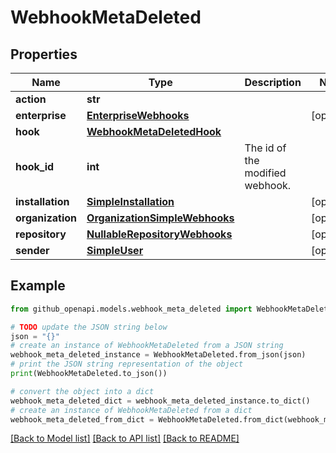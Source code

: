 # WebhookMetaDeleted


## Properties

Name | Type | Description | Notes
------------ | ------------- | ------------- | -------------
**action** | **str** |  | 
**enterprise** | [**EnterpriseWebhooks**](EnterpriseWebhooks.md) |  | [optional] 
**hook** | [**WebhookMetaDeletedHook**](WebhookMetaDeletedHook.md) |  | 
**hook_id** | **int** | The id of the modified webhook. | 
**installation** | [**SimpleInstallation**](SimpleInstallation.md) |  | [optional] 
**organization** | [**OrganizationSimpleWebhooks**](OrganizationSimpleWebhooks.md) |  | [optional] 
**repository** | [**NullableRepositoryWebhooks**](NullableRepositoryWebhooks.md) |  | [optional] 
**sender** | [**SimpleUser**](SimpleUser.md) |  | [optional] 

## Example

```python
from github_openapi.models.webhook_meta_deleted import WebhookMetaDeleted

# TODO update the JSON string below
json = "{}"
# create an instance of WebhookMetaDeleted from a JSON string
webhook_meta_deleted_instance = WebhookMetaDeleted.from_json(json)
# print the JSON string representation of the object
print(WebhookMetaDeleted.to_json())

# convert the object into a dict
webhook_meta_deleted_dict = webhook_meta_deleted_instance.to_dict()
# create an instance of WebhookMetaDeleted from a dict
webhook_meta_deleted_from_dict = WebhookMetaDeleted.from_dict(webhook_meta_deleted_dict)
```
[[Back to Model list]](../README.md#documentation-for-models) [[Back to API list]](../README.md#documentation-for-api-endpoints) [[Back to README]](../README.md)


